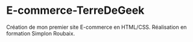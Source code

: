 # E-commerce-TerreDeGeek

Création de mon premier site E-commerce en HTML/CSS.
Réalisation en formation Simplon Roubaix.
